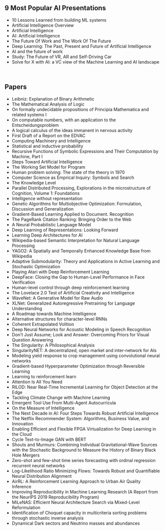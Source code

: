 <h2> 9 Most Popular AI Presentations </h2>

<ul>

 <li><a target="_blank" href="https://github.com/manjunath5496/10-Most-Popular-AI-Presentations/blob/master/aipr(1).pdf" style="text-decoration:none;">10 Lessons Learned from
building ML systems</a></li>


 <li><a target="_blank" href="https://github.com/manjunath5496/10-Most-Popular-AI-Presentations/blob/master/aipr(2).pdf" style="text-decoration:none;">Artificial Intelligence
Overview</a></li>
 <li><a target="_blank" href="https://github.com/manjunath5496/10-Most-Popular-AI-Presentations/blob/master/aipr(4).pdf" style="text-decoration:none;">Artificial Intelligence</a></li>                              
<li><a target="_blank" href="https://github.com/manjunath5496/10-Most-Popular-AI-Presentations/blob/master/aipr(5).pdf" style="text-decoration:none;">AI: Artificial Intelligence</a></li>
<li><a target="_blank" href="https://github.com/manjunath5496/10-Most-Popular-AI-Presentations/blob/master/aipr(6).pdf" style="text-decoration:none;">The Future Of Work and The Work Of The Future</a></li>
 <li><a target="_blank" href="https://github.com/manjunath5496/10-Most-Popular-AI-Presentations/blob/master/aipr(7).pdf" style="text-decoration:none;">Deep Learning:
The Past, Present and Future of Artificial Intelligence</a></li>

 <li><a target="_blank" href="https://github.com/manjunath5496/10-Most-Popular-AI-Presentations/blob/master/aipr(8).pdf" style="text-decoration:none;"> AI and the future of work  </a></li>
   <li><a target="_blank" href="https://github.com/manjunath5496/10-Most-Popular-AI-Presentations/blob/master/aipr(9).pdf" style="text-decoration:none;">
 Study: The Future of VR, AR and Self-Driving Car </a></li>
  
   
 <li><a target="_blank" href="https://github.com/manjunath5496/10-Most-Popular-AI-Presentations/blob/master/aipr(10).pdf" style="text-decoration:none;">Solve for X with AI: a VC view of the Machine Learning and AI landscape </a></li>                              

 </ul>
</br>

<h2> Papers </h2>

<ul>

 <li><a target="_blank" href="https://github.com/manjunath5496/9-Most-Popular-AI-Presentations/blob/master/yy(1).pdf" style="text-decoration:none;">Leibniz: Explanation of Binary Arithmetic</a></li>


 <li><a target="_blank" href="https://github.com/manjunath5496/9-Most-Popular-AI-Presentations/blob/master/yy(2).pdf" style="text-decoration:none;">The Mathematical Analysis of Logic </a></li>

<li><a target="_blank" href="https://github.com/manjunath5496/9-Most-Popular-AI-Presentations/blob/master/yy(3).pdf" style="text-decoration:none;">On formally undecidable propositions of Principia Mathematica and related systems I</a></li>
 <li><a target="_blank" href="https://github.com/manjunath5496/9-Most-Popular-AI-Presentations/blob/master/yy(4).pdf" style="text-decoration:none;">On computable numbers, with an application to the Entscheidungsproblem</a></li>                              
<li><a target="_blank" href="https://github.com/manjunath5496/9-Most-Popular-AI-Presentations/blob/master/yy(5).pdf" style="text-decoration:none;">A logical calculus of the ideas immanent in nervous activity</a></li>
<li><a target="_blank" href="https://github.com/manjunath5496/9-Most-Popular-AI-Presentations/blob/master/yy(6).pdf" style="text-decoration:none;">First Draft of a Report on the EDVAC</a></li>
 <li><a target="_blank" href="https://github.com/manjunath5496/9-Most-Popular-AI-Presentations/blob/master/yy(7).pdf" style="text-decoration:none;">Computing Machinery and Intelligence</a></li>

 <li><a target="_blank" href="https://github.com/manjunath5496/9-Most-Popular-AI-Presentations/blob/master/yy(8).pdf" style="text-decoration:none;"> Statistical and inductive probability</a></li>
   <li><a target="_blank" href="https://github.com/manjunath5496/9-Most-Popular-AI-Presentations/blob/master/yy(9).pdf" style="text-decoration:none;">
Recursive Functions of Symbolic Expressions and Their Computation by Machine, Part I </a></li>
  
   
 <li><a target="_blank" href="https://github.com/manjunath5496/9-Most-Popular-AI-Presentations/blob/master/yy(10).pdf" style="text-decoration:none;">Steps Toward Artificial Intelligence </a></li>                              
<li><a target="_blank" href="https://github.com/manjunath5496/9-Most-Popular-AI-Presentations/blob/master/yy(11).pdf" style="text-decoration:none;">The Working Set Model for Program</a></li>
<li><a target="_blank" href="https://github.com/manjunath5496/9-Most-Popular-AI-Presentations/blob/master/yy(12).pdf" style="text-decoration:none;">
Human problem solving: The state of the theory in 1970</a></li>
<li><a target="_blank" href="https://github.com/manjunath5496/9-Most-Popular-AI-Presentations/blob/master/yy(13).pdf" style="text-decoration:none;">Computer Science as Emprical Inquiry: Symbols and Search</a></li>

<li><a target="_blank" href="https://github.com/manjunath5496/9-Most-Popular-AI-Presentations/blob/master/yy(14).pdf" style="text-decoration:none;">The Knowledge Level</a></li>
                              
<li><a target="_blank" href="https://github.com/manjunath5496/9-Most-Popular-AI-Presentations/blob/master/yy(15).pdf" style="text-decoration:none;">Parallel Distributed Processing, Explorations in the microstructure of Cognition, Volume 1: Foundations</a></li>

<li><a target="_blank" href="https://github.com/manjunath5496/9-Most-Popular-AI-Presentations/blob/master/yy(16).pdf" style="text-decoration:none;">Intelligence without representation</a></li>

  <li><a target="_blank" href="https://github.com/manjunath5496/9-Most-Popular-AI-Presentations/blob/master/yy(17).pdf" style="text-decoration:none;">Genetic Algorithms for Multiobjective Optimization: Formulation, Discussion and Generalization</a></li>   
  
<li><a target="_blank" href="https://github.com/manjunath5496/9-Most-Popular-AI-Presentations/blob/master/yy(18).pdf" style="text-decoration:none;">Gradient-Based Learning Applied to Document. Recognition</a></li> 

  
<li><a target="_blank" href="https://github.com/manjunath5496/9-Most-Popular-AI-Presentations/blob/master/yy(19).pdf" style="text-decoration:none;">The PageRank Citation Ranking: Bringing Order to the Web</a></li> 

<li><a target="_blank" href="https://github.com/manjunath5496/9-Most-Popular-AI-Presentations/blob/master/yy(20).pdf" style="text-decoration:none;">A Neural Probabilistic Language Model</a></li>

<li><a target="_blank" href="https://github.com/manjunath5496/9-Most-Popular-AI-Presentations/blob/master/yy(21).pdf" style="text-decoration:none;">Deep Learning of Representations: Looking Forward</a></li>
<li><a target="_blank" href="https://github.com/manjunath5496/9-Most-Popular-AI-Presentations/blob/master/yy(22).pdf" style="text-decoration:none;">Learning Deep Architectures for AI</a></li> 
 <li><a target="_blank" href="https://github.com/manjunath5496/9-Most-Popular-AI-Presentations/blob/master/yy(23).pdf" style="text-decoration:none;">Wikipedia-based Semantic Interpretation for Natural Language Processing</a></li> 
 

   <li><a target="_blank" href="https://github.com/manjunath5496/9-Most-Popular-AI-Presentations/blob/master/yy(24).pdf" style="text-decoration:none;">YAGO2: A Spatially and
Temporally Enhanced Knowledge Base from Wikipedia</a></li>
 
   <li><a target="_blank" href="https://github.com/manjunath5496/9-Most-Popular-AI-Presentations/blob/master/yy(25).pdf" style="text-decoration:none;">Adaptive Submodularity: Theory and Applications in Active Learning and Stochastic Optimization</a></li>                              
 <li><a target="_blank" href="https://github.com/manjunath5496/9-Most-Popular-AI-Presentations/blob/master/yy(26).pdf" style="text-decoration:none;">Playing Atari with Deep Reinforcement Learning</a></li>
 <li><a target="_blank" href="https://github.com/manjunath5496/9-Most-Popular-AI-Presentations/blob/master/yy(27).pdf" style="text-decoration:none;">DeepFace: Closing the Gap to Human-Level Performance in Face Verification</a></li>
   
 
   <li><a target="_blank" href="https://github.com/manjunath5496/9-Most-Popular-AI-Presentations/blob/master/yy(28).pdf" style="text-decoration:none;">Human-level control through deep reinforcement learning</a></li>
 
   <li><a target="_blank" href="https://github.com/manjunath5496/9-Most-Popular-AI-Presentations/blob/master/yy(29).pdf" style="text-decoration:none;">The Lovelace 2.0 Test of Artificial Creativity and Intelligence</a></li>                              

  <li><a target="_blank" href="https://github.com/manjunath5496/9-Most-Popular-AI-Presentations/blob/master/yy(30).pdf" style="text-decoration:none;">WaveNet: A Generative Model for Raw Audio</a></li>
 
   <li><a target="_blank" href="https://github.com/manjunath5496/9-Most-Popular-AI-Presentations/blob/master/yy(31).pdf" style="text-decoration:none;">XLNet: Generalized Autoregressive Pretraining for Language Understanding</a></li> 
    <li><a target="_blank" href="https://github.com/manjunath5496/9-Most-Popular-AI-Presentations/blob/master/yy(32).pdf" style="text-decoration:none;">A Roadmap towards Machine Intelligence</a></li> 

   <li><a target="_blank" href="https://github.com/manjunath5496/9-Most-Popular-AI-Presentations/blob/master/yy(33).pdf" style="text-decoration:none;">
Alternative structures for character-level RNNs</a></li>                              

  <li><a target="_blank" href="https://github.com/manjunath5496/9-Most-Popular-AI-Presentations/blob/master/yy(34).pdf" style="text-decoration:none;">Coherent Extrapolated Volition</a></li> 
 
  <li><a target="_blank" href="https://github.com/manjunath5496/9-Most-Popular-AI-Presentations/blob/master/yy(35).pdf" style="text-decoration:none;">Deep Neural Networks for Acoustic Modeling in Speech Recognition</a></li> 

  <li><a target="_blank" href="https://github.com/manjunath5496/9-Most-Popular-AI-Presentations/blob/master/yy(36).pdf" style="text-decoration:none;">Don't Just Assume; Look and Answer: Overcoming Priors for Visual Question Answering</a></li> 
 
<li><a target="_blank" href="https://github.com/manjunath5496/9-Most-Popular-AI-Presentations/blob/master/yy(37).pdf" style="text-decoration:none;">The Singularity: A Philosophical Analysis</a></li>
 <li><a target="_blank" href="https://github.com/manjunath5496/9-Most-Popular-AI-Presentations/blob/master/yy(38).pdf" style="text-decoration:none;">SingularityNET:
A decentralized, open market and inter-network for AIs</a></li>


<li><a target="_blank" href="https://github.com/manjunath5496/9-Most-Popular-AI-Presentations/blob/master/yy(39).pdf" style="text-decoration:none;">Modeling yield response to crop management using convolutional neural networks</a></li>
 <li><a target="_blank" href="https://github.com/manjunath5496/9-Most-Popular-AI-Presentations/blob/master/yy(40).pdf" style="text-decoration:none;">Gradient-based Hyperparameter Optimization through Reversible Learning</a></li>                              
<li><a target="_blank" href="https://github.com/manjunath5496/9-Most-Popular-AI-Presentations/blob/master/yy(41).pdf" style="text-decoration:none;">Learning to reinforcement learn</a></li>
<li><a target="_blank" href="https://github.com/manjunath5496/9-Most-Popular-AI-Presentations/blob/master/yy(42).pdf" style="text-decoration:none;">Attention Is All You Need</a></li>
 
  <li><a target="_blank" href="https://github.com/manjunath5496/9-Most-Popular-AI-Presentations/blob/master/yy(43).pdf" style="text-decoration:none;">RILOD: Near Real-Time Incremental Learning for Object Detection at the Edge</a></li>
 <li><a target="_blank" href="https://github.com/manjunath5496/9-Most-Popular-AI-Presentations/blob/master/yy(44).pdf" style="text-decoration:none;">Tackling Climate Change with Machine Learning</a></li>
   <li><a target="_blank" href="https://github.com/manjunath5496/9-Most-Popular-AI-Presentations/blob/master/yy(45).pdf" style="text-decoration:none;">Emergent Tool Use From Multi-Agent Autocurricula</a></li>  
   
<li><a target="_blank" href="https://github.com/manjunath5496/9-Most-Popular-AI-Presentations/blob/master/yy(46).pdf" style="text-decoration:none;">On the Measure of Intelligence</a></li> 
                             
<li><a target="_blank" href="https://github.com/manjunath5496/9-Most-Popular-AI-Presentations/blob/master/yy(47).pdf" style="text-decoration:none;">The
Next Decade in AI: Four Steps Towards Robust Artificial Intelligence</a></li>
<li><a target="_blank" href="https://github.com/manjunath5496/9-Most-Popular-AI-Presentations/blob/master/yy(48).pdf" style="text-decoration:none;">The Netflix Recommender System: Algorithms, Business Value, and Innovation</a></li>


<li><a target="_blank" href="https://github.com/manjunath5496/9-Most-Popular-AI-Presentations/blob/master/yy(49).pdf" style="text-decoration:none;">Enabling Efficient and Flexible FPGA Virtualization for Deep Learning in the Cloud</a></li>
 
  <li><a target="_blank" href="https://github.com/manjunath5496/9-Most-Popular-AI-Presentations/blob/master/yy(50).pdf" style="text-decoration:none;">Cycle Text-to-Image GAN with BERT</a></li>
 <li><a target="_blank" href="https://github.com/manjunath5496/9-Most-Popular-AI-Presentations/blob/master/yy(51).pdf" style="text-decoration:none;">Shouts and Murmurs: Combining Individual Gravitational-Wave Sources with the Stochastic Background to Measure the History of Binary Black Hole Mergers</a></li>
   <li><a target="_blank" href="https://github.com/manjunath5496/9-Most-Popular-AI-Presentations/blob/master/yy(52).pdf" style="text-decoration:none;">Zero-shot and few-shot time series forecasting with ordinal regression recurrent neural networks</a></li>  
   
<li><a target="_blank" href="https://github.com/manjunath5496/9-Most-Popular-AI-Presentations/blob/master/yy(53).pdf" style="text-decoration:none;">Log-Likelihood Ratio Minimizing Flows: Towards Robust and Quantifiable Neural Distribution Alignment</a></li> 
                             
<li><a target="_blank" href="https://github.com/manjunath5496/9-Most-Popular-AI-Presentations/blob/master/yy(54).pdf" style="text-decoration:none;">AirRL: A
Reinforcement Learning Approach to Urban Air Quality Inference</a></li>
<li><a target="_blank" href="https://github.com/manjunath5496/9-Most-Popular-AI-Presentations/blob/master/yy(55).pdf" style="text-decoration:none;">Improving Reproducibility in Machine Learning Research (A Report from the NeurIPS 2019 Reproducibility Program)</a></li>

   
<li><a target="_blank" href="https://github.com/manjunath5496/9-Most-Popular-AI-Presentations/blob/master/yy(56).pdf" style="text-decoration:none;">MiLeNAS: Efficient Neural Architecture Search via Mixed-Level Reformulation</a></li> 
                             
<li><a target="_blank" href="https://github.com/manjunath5496/9-Most-Popular-AI-Presentations/blob/master/yy(57).pdf" style="text-decoration:none;">Identification of Choquet capacity in multicriteria sorting problems through stochastic inverse analysis</a></li>
<li><a target="_blank" href="https://github.com/manjunath5496/9-Most-Popular-AI-Presentations/blob/master/yy(58).pdf" style="text-decoration:none;">Dynamical Dark sectors and Neutrino masses and abundances</a></li>




</ul>
 
 

